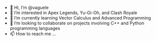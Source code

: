 - 👋 Hi, I’m @vaguele
- 👀 I’m interested in Apex Legends, Yu-Gi-Oh, and Clash Royale
- 🌱 I’m currently learning Vector Calculus and Advanced Programming
- 💞️ I’m looking to collaborate on projects involving C++ and Python programming languages
- 📫 How to reach me ...

<!---
vaguele/vaguele is a ✨ special ✨ repository because its `README.md` (this file) appears on your GitHub profile.
You can click the Preview link to take a look at your changes.
--->
